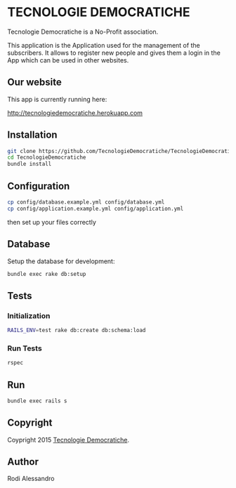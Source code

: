 # TECNOLOGIE DEMOCRATICHE

Tecnologie Democratiche is a No-Profit association.

This application is the Application used for the management of the subscribers.
It allows to register new people and gives them a login in the App which can be used in other websites.

## Our website

This app is currently running here:

http://tecnologiedemocratiche.herokuapp.com


## Installation

```sh
git clone https://github.com/TecnologieDemocratiche/TecnologieDemocratiche.git
cd TecnologieDemocratiche
bundle install
```

## Configuration

```sh
cp config/database.example.yml config/database.yml
cp config/application.example.yml config/application.yml
```

then set up your files correctly

## Database

Setup the database for development:

```sh
bundle exec rake db:setup
```

## Tests

### Initialization

```sh
RAILS_ENV=test rake db:create db:schema:load
```

### Run Tests

```sh
rspec
```

## Run

```sh
bundle exec rails s
```

## Copyright

Coypright 2015 [Tecnologie Democratiche](http://www.tecnologiedemocratiche.it).

## Author

Rodi Alessandro

